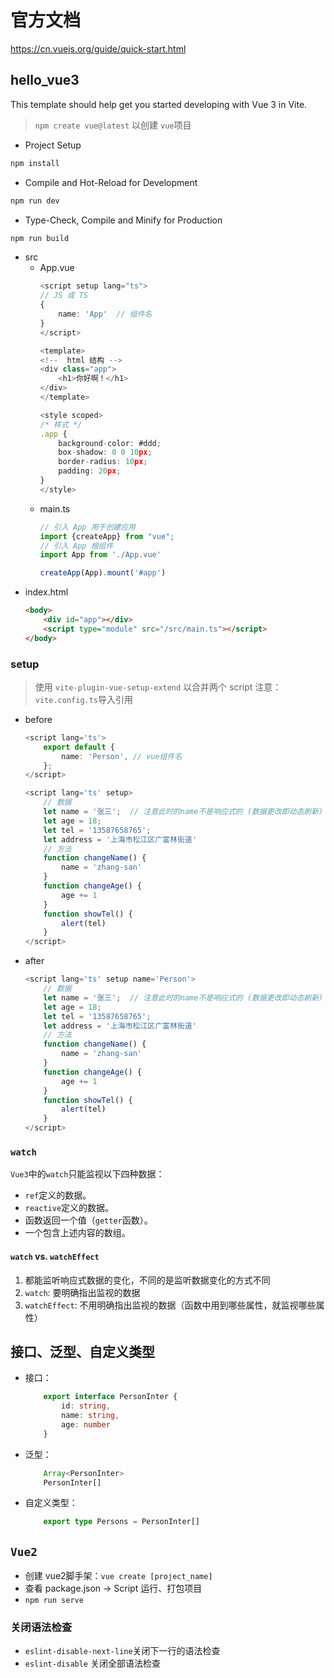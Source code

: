 # 官方文档
https://cn.vuejs.org/guide/quick-start.html
## hello_vue3
This template should help get you started developing with Vue 3 in Vite.
> `npm create vue@latest` 以创建 `vue`项目
- Project Setup
```sh
npm install
```
- Compile and Hot-Reload for Development
```sh
npm run dev
```
- Type-Check, Compile and Minify for Production
```sh
npm run build
```
- src
  - App.vue
    ```Typescript
    <script setup lang="ts">
    // JS 或 TS
    {
        name: 'App'  // 组件名
    }
    </script>

    <template>
    <!--  html 结构 -->
    <div class="app">
        <h1>你好啊！</h1>
    </div>
    </template>

    <style scoped>
    /* 样式 */
    .app {
        background-color: #ddd;
        box-shadow: 0 0 10px;
        border-radius: 10px;
        padding: 20px;
    }
    </style>
    ```
  - main.ts
    ```Typescript
    // 引入 App 用于创建应用
    import {createApp} from "vue";
    // 引入 App 根组件
    import App from './App.vue'

    createApp(App).mount('#app')
    ```
- index.html
    ```HTML
    <body>
        <div id="app"></div>
        <script type="module" src="/src/main.ts"></script>
    </body>
    ```
### setup
> 使用 `vite-plugin-vue-setup-extend` 以合并两个 script
> 注意：`vite.config.ts`导入引用
- before
    ``` Typescript
    <script lang='ts'>
        export default {
            name: 'Person', // vue组件名
        };
    </script>

    <script lang='ts' setup>
        // 数据
        let name = '张三';  // 注意此时的name不是响应式的 (数据更改即动态刷新)
        let age = 18;
        let tel = '13587658765';
        let address = '上海市松江区广富林街道'
        // 方法
        function changeName() {
            name = 'zhang-san'
        }
        function changeAge() {
            age += 1
        }
        function showTel() {
            alert(tel)
        }
    </script>
    ```
- after
    ```Typescript
    <script lang='ts' setup name='Person'>
        // 数据
        let name = '张三';  // 注意此时的name不是响应式的 (数据更改即动态刷新)
        let age = 18;
        let tel = '13587658765';
        let address = '上海市松江区广富林街道'
        // 方法
        function changeName() {
            name = 'zhang-san'
        }
        function changeAge() {
            age += 1
        }
        function showTel() {
            alert(tel)
        }
    </script>
    ```
### `watch`
`Vue3`中的`watch`只能监视以下四种数据：
- `ref`定义的数据。
- `reactive`定义的数据。
- 函数返回一个值（`getter`函数）。
- 一个包含上述内容的数组。
#### `watch` vs. `watchEffect`
1. 都能监听响应式数据的变化，不同的是监听数据变化的方式不同
2. `watch`: 要明确指出监视的数据
3. `watchEffect`: 不用明确指出监视的数据（函数中用到哪些属性，就监视哪些属性）
## 接口、泛型、自定义类型
- 接口：
    ```TypeScript
        export interface PersonInter {
            id: string,
            name: string,
            age: number
        }
    ```
- 泛型：
    ```TypeScript
        Array<PersonInter>
        PersonInter[]
    ```
- 自定义类型：
    ```TypeScript
        export type Persons = PersonInter[]
    ```
## `Vue2`
- 创建 vue2脚手架：`vue create [project_name]`
- 查看 package.json -> Script 运行、打包项目
- `npm run serve`
### 关闭语法检查
  - `eslint-disable-next-line`关闭下一行的语法检查
  - `eslint-disable` 关闭全部语法检查